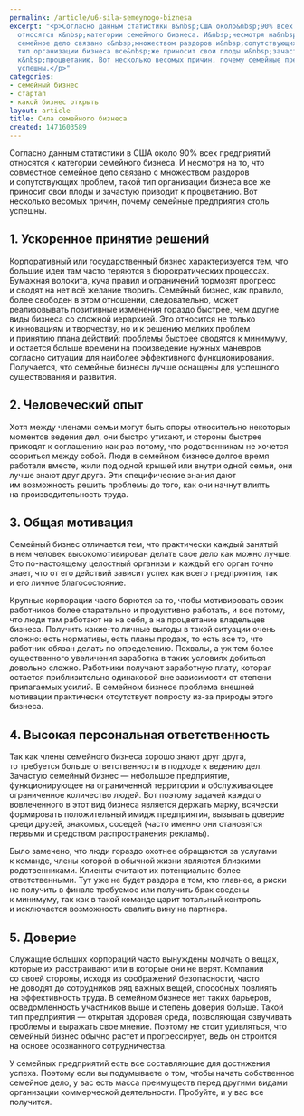 ```yaml
---
permalink: /article/u6-sila-semeynogo-biznesa
excerpt: "<p>Согласно данным статистики в&nbsp;США около&nbsp;90% всех предприятий
  относятся к&nbsp;категории семейного бизнеса. И&nbsp;несмотря на&nbsp;то, что совместное
  семейное дело связано с&nbsp;множеством раздоров и&nbsp;сопутствующих проблем, такой
  тип организации бизнеса все&nbsp;же приносит свои плоды и&nbsp;зачастую приводит
  к&nbsp;процветанию. Вот несколько весомых причин, почему семейные предприятия столь
  успешны.</p>"
categories:
- семейный бизнес
- стартап
- какой бизнес открыть
layout: article
title: Сила семейного бизнеса
created: 1471603589
---
```

Согласно данным статистики в США около 90% всех предприятий относятся к категории семейного бизнеса. И несмотря на то, что совместное семейное дело связано с множеством раздоров и сопутствующих проблем, такой тип организации бизнеса все же приносит свои плоды и зачастую приводит к процветанию. Вот несколько весомых причин, почему семейные предприятия столь успешны.

## 1. Ускоренное принятие решений ##

Корпоративный или государственный бизнес характеризуется тем, что большие идеи там часто теряются в бюрократических процессах. Бумажная волокита, куча правил и ограничений тормозят прогресс и сводят на нет всё желание творить. Семейный бизнес, как правило, более свободен в этом отношении, следовательно, может реализовывать позитивные изменения гораздо быстрее, чем другие виды бизнеса со сложной иерархией. Это относится не только к инновациям и творчеству, но и к решению мелких проблем и принятию плана действий: проблемы быстрее сводятся к минимуму, и остается больше времени на произведение нужных маневров согласно ситуации для наиболее эффективного функционирования. Получается, что семейные бизнесы лучше оснащены для успешного существования и развития.

## 2. Человеческий опыт ##

Хотя между членами семьи могут быть споры относительно некоторых моментов ведения дел, они быстро утихают, и стороны быстрее приходят к соглашению как раз потому, что родственникам не хочется ссориться между собой. Люди в семейном бизнесе долгое время работали вместе, жили под одной крышей или внутри одной семьи, они лучше знают друг друга. Эти специфические знания дают им возможность решить проблемы до того, как они начнут влиять на производительность труда.

## 3. Общая мотивация ##

Семейный бизнес отличается тем, что практически каждый занятый в нем человек высокомотивирован делать свое дело как можно лучше. Это по-настоящему целостный организм и каждый его орган точно знает, что от его действий зависит успех как всего предприятия, так и его личное благосостояние.

Крупные корпорации часто борются за то, чтобы мотивировать своих работников более старательно и продуктивно работать, и все потому, что люди там работают не на себя, а на процветание владельцев бизнеса. Получить какие-то личные выгоды в такой ситуации очень сложно: есть нормативы, есть планы продаж, то есть все то, что работник обязан делать по определению. Похвалы, а уж тем более существенного увеличения заработка в таких условиях добиться довольно сложно. Работники получают заработную плату, которая остается приблизительно одинаковой вне зависимости от степени прилагаемых усилий. В семейном бизнесе проблема внешней мотивации практически отсутствует попросту из-за природы этого бизнеса.

## 4. Высокая персональная ответственность ##

Так как члены семейного бизнеса хорошо знают друг друга, то требуется больше ответственности в подходе к ведению дел. Зачастую семейный бизнес — небольшое предприятие, функционирующее на ограниченной территории и обслуживающее ограниченное количество людей. Вот поэтому задачей каждого вовлеченного в этот вид бизнеса является держать марку, всячески формировать положительный имидж предприятия, вызывать доверие среди друзей, знакомых, соседей (часто именно они становятся первыми и средством распространения рекламы).

Было замечено, что люди гораздо охотнее обращаются за услугами к команде, члены которой в обычной жизни являются близкими родственниками. Клиенты считают их потенциально более ответственными. Тут уже не будет раздора в том, кто главнее, а риски не получить в финале требуемое или получить брак сведены к минимуму, так как в такой команде царит тотальный контроль и исключается возможность свалить вину на партнера.

## 5. Доверие ##

Служащие больших корпораций часто вынуждены молчать о вещах, которые их расстраивают или в которые они не верят. Компании со своей стороны, исходя из соображений безопасности, часто не доводят до сотрудников ряд важных вещей, способных повлиять на эффективность труда. В семейном бизнесе нет таких барьеров, осведомленность участников выше и степень доверия больше. Такой тип предприятия — открытая здоровая среда, позволяющая озвучивать проблемы и выражать свое мнение. Поэтому не стоит удивляться, что семейный бизнес обычно растет и прогрессирует, ведь он строится на основе осознанного сотрудничества.

У семейных предприятий есть все составляющие для достижения успеха. Поэтому если вы подумываете о том, чтобы начать собственное семейное дело, у вас есть масса преимуществ перед другими видами организации коммерческой деятельности. Пробуйте, и у вас все получится.
